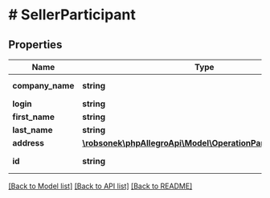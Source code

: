 # # SellerParticipant

## Properties

Name | Type | Description | Notes
------------ | ------------- | ------------- | -------------
**company_name** | **string** | Company name. | [optional]
**login** | **string** | Login. |
**first_name** | **string** | First name. |
**last_name** | **string** | Last name. |
**address** | [**\robsonek\phpAllegroApi\Model\OperationParticipantAddress**](OperationParticipantAddress.md) |  | [optional]
**id** | **string** | The seller&#39;s ID. |

[[Back to Model list]](../../README.md#models) [[Back to API list]](../../README.md#endpoints) [[Back to README]](../../README.md)
